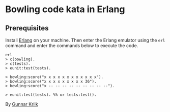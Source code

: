 # Bowling code kata in Erlang

## Prerequisites
Install [Erlang](https://www.erlang.org/downloads) on your machine. Then enter the Erlang emulator using the ```erl``` command and enter the commands below to execute the code.

```
erl
> c(bowling).
> c(tests).
> eunit:test(tests).

> bowling:score("x x x x x x x x x x x x").
> bowling:score("x x x x x x x x x 36").
> bowling:score("x -- -- -- -- -- -- -- -- --").

> eunit:test(tests). %% or tests:test().
```

By [Gunnar Kriik](https://github.com/GKR)
